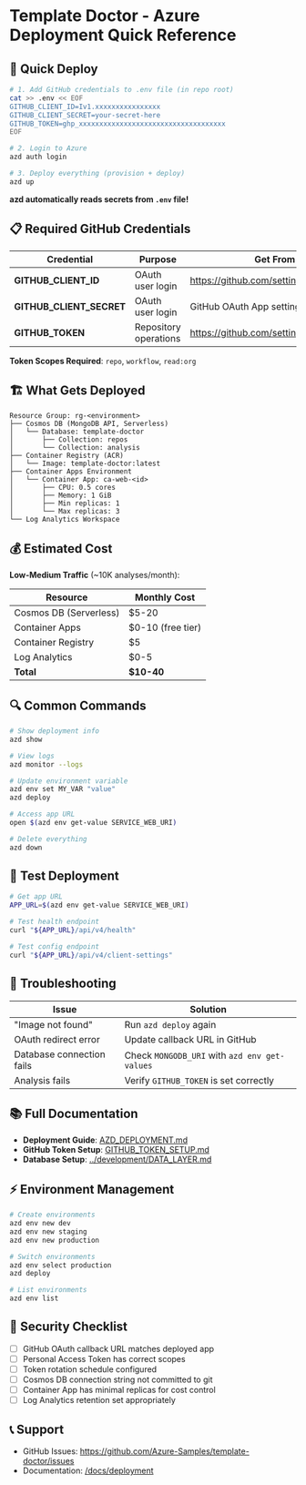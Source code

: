 # Template Doctor - Azure Deployment Quick Reference

## 🚀 Quick Deploy

```bash
# 1. Add GitHub credentials to .env file (in repo root)
cat >> .env << EOF
GITHUB_CLIENT_ID=Iv1.xxxxxxxxxxxxxxxx
GITHUB_CLIENT_SECRET=your-secret-here
GITHUB_TOKEN=ghp_xxxxxxxxxxxxxxxxxxxxxxxxxxxxxxxxxxxx
EOF

# 2. Login to Azure
azd auth login

# 3. Deploy everything (provision + deploy)
azd up
```

**azd automatically reads secrets from `.env` file!**

## 📋 Required GitHub Credentials

| Credential | Purpose | Get From |
|------------|---------|----------|
| **GITHUB_CLIENT_ID** | OAuth user login | https://github.com/settings/developers |
| **GITHUB_CLIENT_SECRET** | OAuth user login | GitHub OAuth App settings |
| **GITHUB_TOKEN** | Repository operations | https://github.com/settings/tokens/new |

**Token Scopes Required**: `repo`, `workflow`, `read:org`

## 🏗️ What Gets Deployed

```
Resource Group: rg-<environment>
├── Cosmos DB (MongoDB API, Serverless)
│   └── Database: template-doctor
│       ├── Collection: repos
│       └── Collection: analysis
├── Container Registry (ACR)
│   └── Image: template-doctor:latest
├── Container Apps Environment
│   └── Container App: ca-web-<id>
│       ├── CPU: 0.5 cores
│       ├── Memory: 1 GiB
│       ├── Min replicas: 1
│       └── Max replicas: 3
└── Log Analytics Workspace
```

## 💰 Estimated Cost

**Low-Medium Traffic** (~10K analyses/month):

| Resource | Monthly Cost |
|----------|--------------|
| Cosmos DB (Serverless) | $5-20 |
| Container Apps | $0-10 (free tier) |
| Container Registry | $5 |
| Log Analytics | $0-5 |
| **Total** | **$10-40** |

## 🔍 Common Commands

```bash
# Show deployment info
azd show

# View logs
azd monitor --logs

# Update environment variable
azd env set MY_VAR "value"
azd deploy

# Access app URL
open $(azd env get-value SERVICE_WEB_URI)

# Delete everything
azd down
```

## 🧪 Test Deployment

```bash
# Get app URL
APP_URL=$(azd env get-value SERVICE_WEB_URI)

# Test health endpoint
curl "${APP_URL}/api/v4/health"

# Test config endpoint
curl "${APP_URL}/api/v4/client-settings"
```

## 🔧 Troubleshooting

| Issue | Solution |
|-------|----------|
| "Image not found" | Run `azd deploy` again |
| OAuth redirect error | Update callback URL in GitHub |
| Database connection fails | Check `MONGODB_URI` with `azd env get-values` |
| Analysis fails | Verify `GITHUB_TOKEN` is set correctly |

## 📚 Full Documentation

- **Deployment Guide**: [AZD_DEPLOYMENT.md](./AZD_DEPLOYMENT.md)
- **GitHub Token Setup**: [GITHUB_TOKEN_SETUP.md](./GITHUB_TOKEN_SETUP.md)
- **Database Setup**: [../development/DATA_LAYER.md](../development/DATA_LAYER.md)

## ⚡ Environment Management

```bash
# Create environments
azd env new dev
azd env new staging
azd env new production

# Switch environments
azd env select production
azd deploy

# List environments
azd env list
```

## 🔐 Security Checklist

- [ ] GitHub OAuth callback URL matches deployed app
- [ ] Personal Access Token has correct scopes
- [ ] Token rotation schedule configured
- [ ] Cosmos DB connection string not committed to git
- [ ] Container App has minimal replicas for cost control
- [ ] Log Analytics retention set appropriately

## 📞 Support

- GitHub Issues: https://github.com/Azure-Samples/template-doctor/issues
- Documentation: [/docs/deployment](/docs/deployment)
